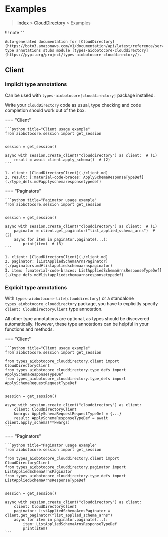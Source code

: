 # Examples

> [Index](../README.md) > [CloudDirectory](./README.md) > Examples

!!! note ""

    Auto-generated documentation for [CloudDirectory](https://boto3.amazonaws.com/v1/documentation/api/latest/reference/services/clouddirectory.html#CloudDirectory)
    type annotations stubs module [types-aiobotocore-clouddirectory](https://pypi.org/project/types-aiobotocore-clouddirectory/).

## Client

### Implicit type annotations

Can be used with `types-aiobotocore[clouddirectory]` package installed.

Write your `CloudDirectory` code as usual,
type checking and code completion should work out of the box.



=== "Client"

    ```python title="Client usage example"
    from aiobotocore.session import get_session


    session = get_session()

    async with session.create_client("clouddirectory") as client:  # (1)
        result = await client.apply_schema()  # (2)
    ```

    1. client: [CloudDirectoryClient](./client.md)
    2. result: [:material-code-braces: ApplySchemaResponseTypeDef](./type_defs.md#applyschemaresponsetypedef) 



=== "Paginators"

    ```python title="Paginator usage example"
    from aiobotocore.session import get_session


    session = get_session()

    async with session.create_client("clouddirectory") as client:  # (1)
        paginator = client.get_paginator("list_applied_schema_arns")  # (2)
        async for item in paginator.paginate(...):
            print(item)  # (3)
    ```

    1. client: [CloudDirectoryClient](./client.md)
    2. paginator: [ListAppliedSchemaArnsPaginator](./paginators.md#listappliedschemaarnspaginator)
    3. item: [:material-code-braces: ListAppliedSchemaArnsResponseTypeDef](./type_defs.md#listappliedschemaarnsresponsetypedef) 




### Explicit type annotations

With `types-aiobotocore-lite[clouddirectory]`
or a standalone `types_aiobotocore_clouddirectory` package, you have to explicitly specify
`client: CloudDirectoryClient` type annotation.

All other type annotations are optional, as types should be discovered automatically.
However, these type annotations can be helpful in your functions and methods.


=== "Client"

    ```python title="Client usage example"
    from aiobotocore.session import get_session

    from types_aiobotocore_clouddirectory.client import CloudDirectoryClient
    from types_aiobotocore_clouddirectory.type_defs import ApplySchemaResponseTypeDef
    from types_aiobotocore_clouddirectory.type_defs import ApplySchemaRequestRequestTypeDef


    session = get_session()

    async with session.create_client("clouddirectory") as client:
        client: CloudDirectoryClient
        kwargs: ApplySchemaRequestRequestTypeDef = {...}
        result: ApplySchemaResponseTypeDef = await client.apply_schema(**kwargs)
    ```



=== "Paginators"

    ```python title="Paginator usage example"
    from aiobotocore.session import get_session

    from types_aiobotocore_clouddirectory.client import CloudDirectoryClient
    from types_aiobotocore_clouddirectory.paginator import ListAppliedSchemaArnsPaginator
    from types_aiobotocore_clouddirectory.type_defs import ListAppliedSchemaArnsResponseTypeDef


    session = get_session()

    async with session.create_client("clouddirectory") as client:
        client: CloudDirectoryClient
        paginator: ListAppliedSchemaArnsPaginator = client.get_paginator("list_applied_schema_arns")
        async for item in paginator.paginate(...):
            item: ListAppliedSchemaArnsResponseTypeDef
            print(item)
    ```


